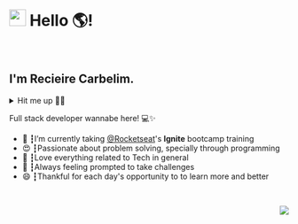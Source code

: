 <h1><img src="https://media.giphy.com/media/hvRJCLFzcasrR4ia7z/giphy.gif" width="30px" /> Hello 🌎!</h1>
</br>
<h2>I'm Recieire Carbelim.</h2>
<details align="center">
  <summary align="left">Hit me up 🤜🤛</summary>
  <a href="https://www.linkedin.com/in/recieirecarbelim/" target="_blank"><img src="https://img.shields.io/badge/-Linkedin-blue?style=flat-square&logo=Linkedin&logoColor=white" /></a>
  <a href="https://www.instagram.com/recieirecarbelim/" target="_blank"><img src="https://img.shields.io/badge/Instagram-E4405F?style=flat-square&logo=instagram&logoColor=white" /></a>
  <a href="https://stackoverflow.com/users/15673229/recieire-carbelim" target="_blank"><img src="https://img.shields.io/badge/Stack_Overflow-FE7A16?style=flat-square&logo=stack-overflow&logoColor=white" /></a>
</details>



<span>Full stack developer wannabe here! 💻✨</span>
</br>
<ul>
<li>🚀 ┇I’m currently taking <a href="https://github.com/rocketseat" target="_blank">@Rocketseat</a>'s <strong>Ignite</strong> bootcamp training</li>
<li>😍 ┇Passionate about problem solving, specially through programming</li>
<li>🤖 ┇Love everything related to Tech in general</li>
<li>🔭 ┇Always feeling prompted to take challenges</li>
<li>😄 ┇Thankful for each day's opportunity to to learn more and better</li>
</ul>
</br>


<p align="right"><img src="https://visitor-badge.glitch.me/badge?page_id=github/recieire" /></p>

<!--
**recieire/recieire** is a ✨ _special_ ✨ repository because its `README.md` (this file) appears on your GitHub profile.
<img src="" />

- 💬 Ask me about ...
- 📫 How to reach me: ...
- 😄 Pronouns: ...
- ⚡ Fun fact: ...
-->
